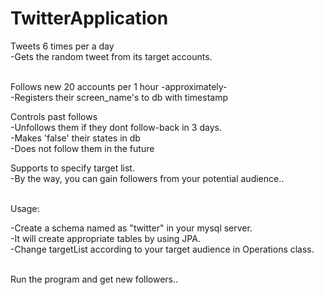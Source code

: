 # TwitterApplication

 Tweets 6 times per a day<br>
     -Gets the random tweet from its target accounts.<br><br>
	 
 Follows new 20 accounts per 1 hour -approximately-<br>
     -Registers their screen_name's to db with timestamp<br>
 
 Controls past follows<br>
     -Unfollows them if they dont follow-back in 3 days.<br>
     -Makes 'false' their states in db<br>
     -Does not follow them in the future<br>
 
 Supports to specify target list.<br>
     -By the way, you can gain followers from your potential audience..<br><br>
	 
Usage:<br>

 -Create a schema named as "twitter" in your mysql server.<br>
     -It will create appropriate tables by using JPA.<br>
 -Change targetList according to your target audience in Operations class.<br><br>
 
  Run the program and get new followers..<br>
  
   